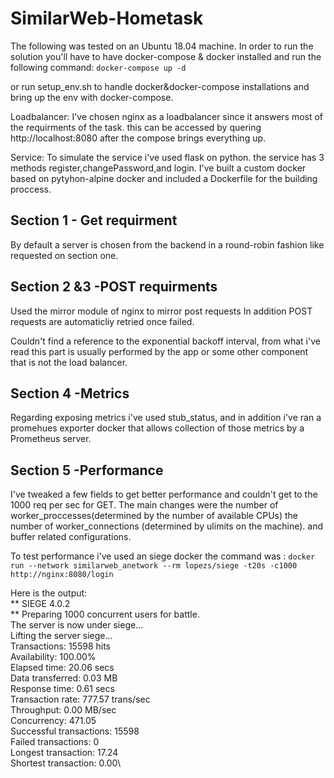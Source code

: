 # SimilarWeb-Hometask
The following was tested on an Ubuntu 18.04 machine.
In order to run the solution you'll have to have
docker-compose & docker installed and run the following command:
`docker-compose up -d `

or run setup_env.sh  to handle docker&docker-compose installations and 
bring up the env with docker-compose.

Loadbalancer:
I've chosen nginx as a loadbalancer since it answers most of the requirments of the task.
this can be accessed by quering http://localhost:8080 after the compose brings everything up.

Service:
To simulate the service i've used flask on python.
the service has 3 methods register,changePassword,and login.
I've built a custom docker based on pytyhon-alpine docker
and included a Dockerfile for the building proccess.

## Section 1 - Get requirment
By default a server is chosen from the backend in a round-robin fashion like requested on section one.

## Section 2 &3 -POST requirments
Used the mirror module of nginx to mirror post requests
In addition POST requests are automaticliy retried once failed.

Couldn't find a reference to the exponential backoff interval,
from what i've read this part is usually performed by the app or some other 
component that is not the load balancer.

## Section 4 -Metrics 
Regarding exposing metrics i've used stub_status,
and in addition i've ran a promehues exporter docker that allows collection of those metrics by a Prometheus server.

## Section 5 -Performance
I've tweaked a few fields to get better performance and couldn't get to the 1000 req per sec for GET.
The main changes were the number of worker_proccesses(determined by the number of available CPUs)
the number of worker_connections (determined by ulimits on the machine).
and buffer related configurations.

To test performance i've used an siege docker 
the command was : 
`docker run --network similarweb_anetwork --rm lopezs/siege -t20s -c1000 http://nginx:8080/login`

Here is the output:
<br> ** SIEGE 4.0.2 </br>
 ** Preparing 1000 concurrent users for battle.\
The server is now under siege...\
Lifting the server siege...\
Transactions:                  15598 hits\
Availability:                 100.00%\
Elapsed time:                  20.06 secs\
Data transferred:               0.03 MB\
Response time:                  0.61 secs\
Transaction rate:             777.57 trans/sec\
Throughput:                     0.00 MB/sec\
Concurrency:                  471.05\
Successful transactions:       15598\
Failed transactions:               0\
Longest transaction:           17.24\
Shortest transaction:           0.00\

